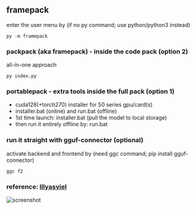 ## framepack

enter the user menu by (if no py command; use python/python3 instead)
```
py -m framepack
```

### packpack (aka framepack) - inside the code pack (option 2)

all-in-one approach
```
py index.py
```

### portablepack - extra tools inside the full pack (option 1)
- cuda128(+torch270) installer for 50 series gpu/card(s)
- installer.bat (online) and run.bat (offline)
- 1st time launch: installer.bat (pull the model to local storage)
- then run it entirely offline by: run.bat

### run it straight with gguf-connector (optional)

activate backend and frontend by (need ggc command; pip install gguf-connector)
```
ggc f2
```

### reference: [lllyasviel](https://github.com/lllyasviel/FramePack)
![screenshot](https://raw.githubusercontent.com/calcuis/gguf-pack/master/framepack.png)